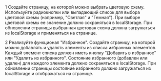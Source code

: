 1
Создайте страницу, на которой можно выбрать цветовую схему. 
Используйте радиокнопки или выпадающий список для выбора цветовой схемы (например, "Светлая" и "Темная"). 
При выборе цветовой схемы ее значение должно сохраняться в localStorage. 
При обновлении страницы выбранная цветовая схема должна загружаться из localStorage и применяться на странице.

2
Реализуйте функционал "Избранное". 
Создайте страницу, на которой можно добавлять и удалять элементы из списка избранных элементов. 
Каждый элемент списка должен иметь кнопку "Добавить в избранное" или "Удалить из избранного". 
Состояние избранного (добавлен или удален) для каждого элемента должно сохраняться в localStorage. 
При обновлении страницы состояние избранного должно загружаться из localStorage и отображаться на странице.